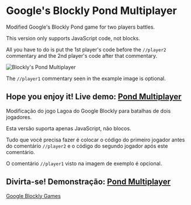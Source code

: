 # Google's Blockly Pond Multiplayer

Modified Google's Blockly Pond game for two players battles.

This version only supports JavaScript code, not blocks.

All you have to do is put the 1st player's code before the `//player2` commentary and the 2nd player's code after that commentary.

![Blockly's Pond Multiplayer](https://github.com/timarcosdias/blockly-games-pond-multiplayer/blob/master/pond-multiplayer.png?raw=true)

The `//player1` commentary seen in the example image is optional.

Hope you enjoy it!
Live demo: [Pond Multiplayer](https://timarcosdias.github.io/blockly-games-pond-multiplayer/pond-duck.html)
---

Modificação do jogo Lagoa do Google Blockly para batalhas de dois jogadores.

Esta versão suporta apenas JavaScript, não blocos.

Tudo que você precisa fazer é colocar o código do primeiro jogador antes do comentário `//player2` e o código do segundo jogador após este comentário.

O comentário `//player1` visto na imagem de exemplo é opcional.

Divirta-se!
Demonstração: [Pond Multiplayer](https://timarcosdias.github.io/blockly-games-pond-multiplayer/pond-duck.html)
---

[Google Blockly Games](https://developers.google.com/blockly/) 
